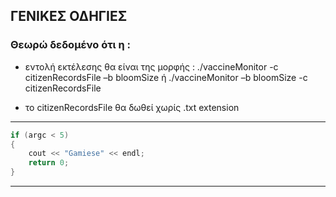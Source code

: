 ## ΓΕΝΙΚΕΣ ΟΔΗΓΙΕΣ
### Θεωρώ δεδομένο ότι η :
- εντολή εκτέλεσης θα είναι της μορφής : 
./vaccineMonitor -c citizenRecordsFile –b bloomSize 
                    ή 
./vaccineMonitor  –b bloomSize -c citizenRecordsFile

- το citizenRecordsFile θα δωθεί χωρίς .txt extension

---
```c++
if (argc < 5)
{
    cout << "Gamiese" << endl;
    return 0;
}
```
---